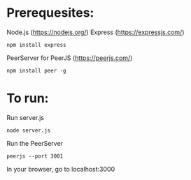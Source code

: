 # Prerequesites:
Node.js (https://nodejs.org/)
Express (https://expressjs.com/)            
```
npm install express
```
PeerServer for PeerJS (https://peerjs.com/)
```
npm install peer -g
```

# To run:
Run server.js
```
node server.js
```
Run the PeerServer
```
peerjs --port 3001
```
In your browser, go to localhost:3000